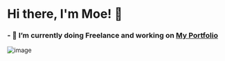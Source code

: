 # Hi there, I'm Moe! 👋

### - 🔭 I’m currently doing Freelance and working on [My Portfolio](http://moe249.github.io/)


![image](https://github-readme-stats.vercel.app/api?username=moe249&&show_icons=true&title_color=ffffff&icon_color=FF9800&text_color=FFFFFF&bg_color=00796B)
<!--
**Moe249/Moe249** is a ✨ _special_ ✨ repository because its `README.md` (this file) appears on your GitHub profile.

Here are some ideas to get you started:

- 🔭 I’m currently working on ...
- 🌱 I’m currently learning ...
- 👯 I’m looking to collaborate on ...
- 🤔 I’m looking for help with ...
- 💬 Ask me about ...
- 📫 How to reach me: ...
- 😄 Pronouns: ...
- ⚡ Fun fact: ...
-->
